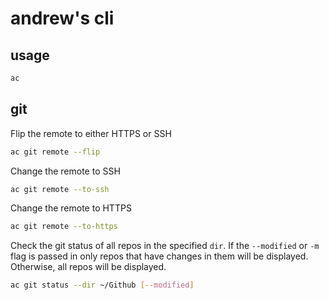 # andrew's cli

## usage

```bash
ac
```

## git

Flip the remote to either HTTPS or SSH

```bash
ac git remote --flip
```

Change the remote to SSH

```bash
ac git remote --to-ssh
```

Change the remote to HTTPS

```bash
ac git remote --to-https
```

Check the git status of all repos in the specified `dir`. If the `--modified` or
`-m` flag is passed in only repos that have changes in them will be displayed.
Otherwise, all repos will be displayed.

```bash
ac git status --dir ~/Github [--modified]
```
